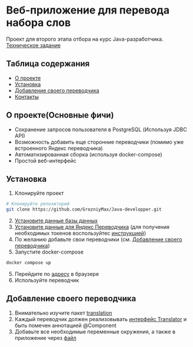 # Веб-приложение для перевода набора слов
Проект для второго этапа отбора на курс Java-разработчика. [Техническое задание](Т-Банк%20Образование.html)

## Таблица содержания

- [О проекте](#о-проекте)
- [Установка](#установка)
- [Добавление своего переводчика](#добавление-своего-переводчика)
- [Контакты](#контакты)

## О проекте(Основные фичи)
* Сохранение запросов пользователя в PostgreSQL (Используя JDBC API)
* Возможность добавить еще сторонние переводчики (помимо уже встроенного Яндекс переводчика)
* Автоматизированная сборка (используя docker-compose)
* Простой веб-интерфейс

## Установка
1. Клонируйте проект

```bash
# Клонируйте репозиторий
git clone https://github.com/GrozniyMax/Java-developper.git
```
2. [Установите данные базы данных](secrets/postgres-example.env)
3. [Установите данные для Яндекс Переводчика](secrets/Yandex-example.env) (для получения необходимых токенов воспользуйтес [инструкцией](https://yandex.cloud/ru/docs/translate/api-ref/authentication))
4. По желанию добавьте свои переводчики (см. [Добавление своего переводчика](#добавление-своего-переводчика))
4. Запустите docker-compose
```bash
docker compose up
```
5. Перейдите по [адресу](http://localhost:8080/) в браузере
6. Используйте переводчик

## Добавление своего переводчика
1. Внимательно изучите пакет [translation](src/main/java/com/maxim/tbank/translation)
2. Каждый переводчик должен реализовывать [интерфейс Translator](src/main/java/com/maxim/tbank/translation/Translator.java) и быть помечен аннотацией @Component
3. Добавьте все необходимые переменные окружения, а также в приложение через [файл](src/main/resources/application.properties)


